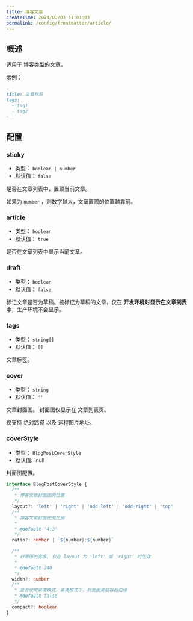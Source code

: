 ```yaml
---
title: 博客文章
createTime: 2024/03/03 11:01:03
permalink: /config/frontmatter/article/
---
```


## 概述

适用于 博客类型的文章。

示例：

```md
---
title: 文章标题
tags:
  - tag1
  - tag2
---
```

## 配置

### sticky

- 类型： `boolean | number`
- 默认值： `false`

是否在文章列表中，置顶当前文章。

如果为 `number` ，则数字越大，文章置顶的位置越靠前。

### article

- 类型： `boolean`
- 默认值： `true`

是否在文章列表中显示当前文章。

### draft

- 类型： `boolean`
- 默认值： `false`

标记文章是否为草稿。被标记为草稿的文章，仅在 **开发环境时显示在文章列表中**，生产环境不会显示。

### tags

- 类型： `string[]`
- 默认值： `[]`

文章标签。

### cover

- 类型： `string`
- 默认值： `''`

文章封面图。 封面图仅显示在 文章列表页。

仅支持 绝对路径 以及 远程图片地址。

### coverStyle

- 类型： `BlogPostCoverStyle`
- 默认值: `null

封面图配置。

```ts
interface BlogPostCoverStyle {
  /**
   * 博客文章封面图的位置
   */
  layout?: 'left' | 'right' | 'odd-left' | 'odd-right' | 'top'
  /**
   * 博客文章封面图的比例
   *
   * @default '4:3'
   */
  ratio?: number | `${number}:${number}`

  /**
   * 封面图的宽度, 仅在 layout 为 'left' 或 'right' 时生效
   *
   * @default 240
   */
  width?: number
  /**
   * 是否使用紧凑模式，紧凑模式下，封面图紧贴容器边缘
   * @default false
   */
  compact?: boolean
}
```
